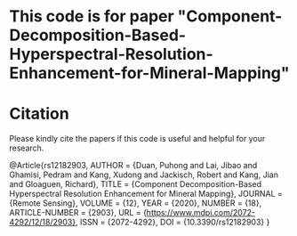 # This code is for paper "Component-Decomposition-Based-Hyperspectral-Resolution-Enhancement-for-Mineral-Mapping"

# Citation
Please kindly cite the papers if this code is useful and helpful for your research.

@Article{rs12182903,
AUTHOR = {Duan, Puhong and Lai, Jibao and Ghamisi, Pedram and Kang, Xudong and Jackisch, Robert and Kang, Jian and Gloaguen, Richard},
TITLE = {Component Decomposition-Based Hyperspectral Resolution Enhancement for Mineral Mapping},
JOURNAL = {Remote Sensing},
VOLUME = {12},
YEAR = {2020},
NUMBER = {18},
ARTICLE-NUMBER = {2903},
URL = {https://www.mdpi.com/2072-4292/12/18/2903},
ISSN = {2072-4292},
DOI = {10.3390/rs12182903}
}





